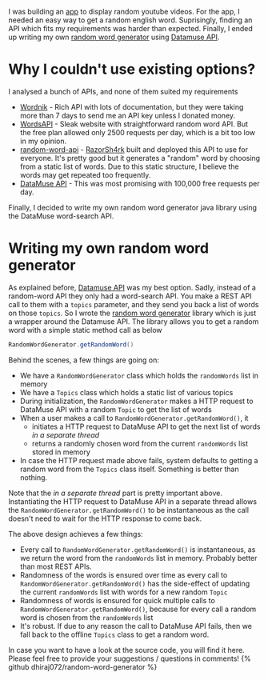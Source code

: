 I was building an [app](https://github.com/Dhiraj072/yrandom) to display random youtube videos. For the app, I needed an easy way to get a random english word. Suprisingly, finding an API which fits my requirements was harder than expected. Finally, I ended up writing my own [random word generator](https://github.com/Dhiraj072/random-word-generator) using [Datamuse API](https://www.datamuse.com/api/).

# Why I couldn't use existing options?
I analysed a bunch of APIs, and none of them suited my requirements
* [Wordnik](https://developer.wordnik.com/) - Rich API with lots of documentation, but they were taking more than 7 days to send me an API key unless I donated money.
* [WordsAPI](https://www.wordsapi.com/) - Sleak website with straightforward random word API. But the free plan allowed only 2500 requests per day, which is a bit too low in my opinion.
* [random-word-api](https://random-word-api.herokuapp.com) - [RazorSh4rk](https://github.com/RazorSh4rk/random-word-api) built and deployed this API to use for everyone. It's pretty good but it generates a "random" word by choosing from a static list of words. Due to this static structure, I believe the words may get repeated too frequently.
* [DataMuse API](https://www.datamuse.com/api/) - This was most promising with 100,000 free requests per day. 

Finally, I decided to write my own random word generator java library using the DataMuse word-search API.

# Writing my own random word generator
As explained before, [Datamuse API](https://www.datamuse.com/api/) was my best option. Sadly, instead of a random-word API they only had a word-search API. You make a REST API call to them with a <code>topics</code> parameter, and they send you back a list of words on those <code>topics</code>. So I wrote the [random word generator](https://github.com/Dhiraj072/random-word-generator) library which is just a wrapper around the Datamuse API. The library allows you to get a random word with a simple static method call as below
```java
RandomWordGenerator.getRandomWord()
```

Behind the scenes, a few things are going on: 
* We have a <code>RandomWordGenerator</code> class which holds the <code>randomWords</code> list in memory
* We have a <code>Topics</code> class which holds a static list of various topics
* During initialization, the <code>RandomWordGenerator</code> makes a HTTP request to DataMuse API with a random <code>Topic</code> to get the list of words
* When a user makes a call to <code>RandomWordGenerator.getRandomWord()</code>, it
  * initiates a HTTP request to DataMuse API to get the next list of words *in a separate thread*
  * returns a randomly chosen word from the current <code>randomWords</code> list stored in memory
* In case the HTTP request made above fails, system defaults to getting a random word from the <code>Topics</code> class itself. Something is better than nothing.

Note that the *in a separate thread* part is pretty important above. Instantiating the HTTP request to DataMuse API in a separate thread allows the <code>RandomWordGenerator.getRandomWord()</code> to be instantaneous as the call doesn't need to wait for the HTTP response to come back.

The above design achieves a few things:
* Every call to <code>RandomWordGenerator.getRandomWord()</code> is instantaneous, as we return the word from the <code>randomWords</code> list in memory. Probably better than most REST APIs.
* Randomness of the words is ensured over time as every call to <code>RandomWordGenerator.getRandomWord()</code> has the side-effect of updating the current <code>randomWords</code> list with words for a new random <code>Topic</code>
* Randomness of words is ensured for quick multiple calls to <code>RandomWordGenerator.getRandomWord()</code>, because for every call a random word is chosen from the <code>randomWords</code> list
* It's robust. If due to any reason the call to DataMuse API fails, then we fall back to the offline <code>Topics</code> class to get a random word.

In case you want to have a look at the source code, you will find it here. Please feel free to provide your suggestions / questions in comments!
{% github dhiraj072/random-word-generator %}
